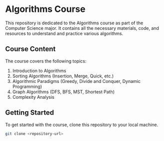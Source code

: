 # Algorithms Course

This repository is dedicated to the Algorithms course as part of the Computer Science major. It contains all the necessary materials, code, and resources to understand and practice various algorithms.

## Course Content

The course covers the following topics:

1. Introduction to Algorithms
2. Sorting Algorithms (Insertion, Merge, Quick, etc.)
3. Algorithmic Paradigms (Greedy, Divide and Conquer, Dynamic Programming)
4. Graph Algorithms (DFS, BFS, MST, Shortest Path)
5. Complexity Analysis

## Getting Started

To get started with the course, clone this repository to your local machine.

```bash
git clone <repository-url>
```

